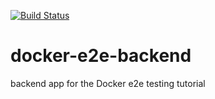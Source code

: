 [![Build Status](https://travis-ci.org/javierfernandes/docker-e2e-backend.svg?branch=master)](https://travis-ci.org/javierfernandes/docker-e2e-backend)

# docker-e2e-backend
backend app for the Docker e2e testing tutorial
